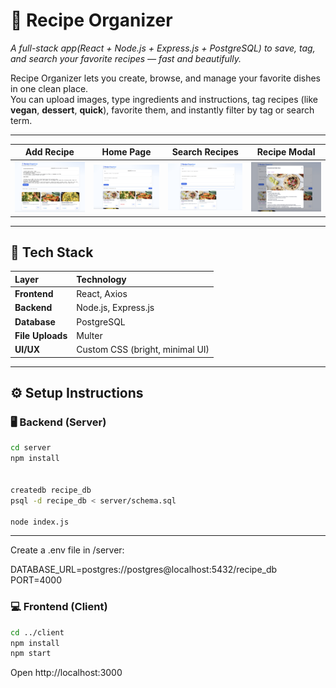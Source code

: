 # 🍴 Recipe Organizer  
*A full-stack app(React + Node.js + Express.js + PostgreSQL) to save, tag, and search your favorite recipes — fast and beautifully.*

Recipe Organizer lets you create, browse, and manage your favorite dishes in one clean place.  
You can upload images, type ingredients and instructions, tag recipes (like **vegan**, **dessert**, **quick**), favorite them, and instantly filter by tag or search term.

---
| Add Recipe | Home Page | Search Recipes | Recipe Modal |
|:--:|:--:|:--:|:--:|
| ![Add Recipe](screenshots/add-recipe.png) | ![Home](screenshots/home.png) | ![Search](screenshots/search.png) | ![Modal](screenshots/modal.png) |

---

## 🧰 Tech Stack
| Layer | Technology |
|:--|:--|
| **Frontend** | React, Axios |
| **Backend** | Node.js, Express.js |
| **Database** | PostgreSQL |
| **File Uploads** | Multer |
| **UI/UX** | Custom CSS (bright, minimal UI) |
---
## ⚙️ Setup Instructions

### 🖥️ Backend (Server)
```bash
cd server
npm install 


createdb recipe_db
psql -d recipe_db < server/schema.sql

node index.js
```
---
Create a .env file in /server:

DATABASE_URL=postgres://postgres@localhost:5432/recipe_db
PORT=4000

### 💻 Frontend (Client)
```bash
cd ../client
npm install
npm start
```

Open http://localhost:3000
